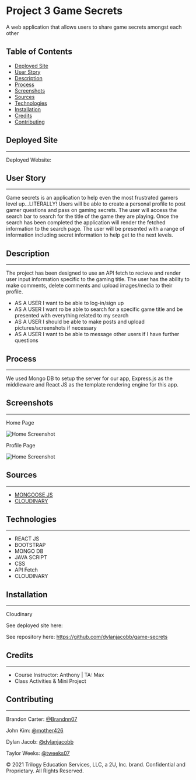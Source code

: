 # Project 3 Game Secrets
A web application that allows users to share game secrets amongst each other

## Table of Contents

* [Deployed Site](#deployed-site)
* [User Story](#user-story)
* [Description](#description)
* [Process](#process)
* [Screenshots](#screenshots)
* [Sources](#sources)
* [Technologies](#Technologies)
* [Installation](#installation)
* [Credits](#Credits)
* [Contributing](#contributing)

## Deployed Site
---
Deployed Website: 

## User Story
---
Game secrets is an application to help even the most frustrated gamers level up...LITERALLY!  Users will be able to create a personal profile to post gamer questions and pass on gaming secrets.  The user will access the search bar to search for the title of the game they are playing.  Once the search has been completed the application will render the fetched information to the search page.  The user will be presented with a range of information including secret information to help get to the next levels.

## Description
---
The project has been designed to use an API fetch to recieve and render user input information specific to the gaming title.  The user has the ability to make comments, delete comments and upload images/media to their profile.

- AS A USER I want to be able to log-in/sign up
- AS A USER I want ro be able to search for a specific game title and be presented with everything related to my search
- AS A USER I should be able to make posts and upload pictures/screenshots if necessary
- AS A USER I want to be able to message other users if I have further questions


## Process
---
We used Mongo DB to setup the server for our app, Express.js as the middleware and React JS as the template rendering engine for this app.

## Screenshots
---
Home Page

![Home Screenshot]()

Profile Page

![Home Screenshot]()

## Sources
---
- [MONGOOSE JS](https://mongoosejs.com/docs/middleware.html)
- [CLOUDINARY](https://cloudinary.com/documentation/image_video_and_file_upload)

## Technologies
---
- REACT JS
- BOOTSTRAP
- MONGO DB
- JAVA SCRIPT
- CSS
- API Fetch
- CLOUDINARY

## Installation
---
Cloudinary

See deployed site here: 

See repository here: https://github.com/dylanjacobb/game-secrets

## Credits
---
- Course Instructor:  Anthony  |  TA: Max
- Class Activities & Mini Project

## Contributing
---

Brandon Carter: [@Brandnn07](https://github.com/Brandnn07)

John Kim: [@mother426](https://github.com/mother426)

Dylan Jacob: [@dylanjacobb](https://github.com/dylanjacobb)

Taylor Weeks: [@tweeks07](https://github.com/tweeks07)


© 2021 Trilogy Education Services, LLC, a 2U, Inc. brand. Confidential and Proprietary. All Rights Reserved.